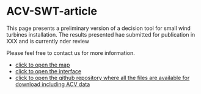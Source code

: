 # ACV-SWT-article
This page presents a preliminary version of a decision tool for small wind turbines installation. 
The results presented hae submitted for publication in XXX and is currently nder review

Please feel free to contact us for more information.

- [click to open the map](./map/map_generation.html)
- [click to open the interface](./interface/trace_animation_bokeh.html)
- [click to open the github repository where all the files are available for download including ACV data](https://github.com/vlechappe/ACV-SWT-article)

